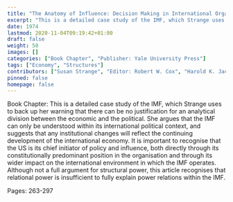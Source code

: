 ```yaml
---
title: "The Anatomy of Influence: Decision Making in International Organisation - IMF: Monetary Managers"
excerpt: "This is a detailed case study of the IMF, which Strange uses to back up her warning that there can be no justification for an analytical division between the economic and the political. She argues that the IMF can only be understood within its international political context, and suggests that any institutional changes will reflect the continuing development of the international economy. It is important to recognise that the US is its chief initiator of policy and influence, both directly through its constitutionally predominant position in the organisation and through its wider impact on the international environment in which the IMF operates. Although not a full argument for structural power, this article recognises that relational power is insufficient to fully explain power relations within the IMF."
date: 1974
lastmod: 2020-11-04T09:19:42+01:00
draft: false
weight: 50
images: []
categories: ["Book Chapter", "Publisher: Yale University Press"]
tags: ["Economy", "Structures"]
contributors: ["Susan Strange", "Editor: Robert W. Cox", "Harold K. Jacobson"]
pinned: false
homepage: false
---
```


Book Chapter: This is a detailed case study of the IMF, which Strange uses to back up her warning that there can be no justification for an analytical division between the economic and the political. She argues that the IMF can only be understood within its international political context, and suggests that any institutional changes will reflect the continuing development of the international economy. It is important to recognise that the US is its chief initiator of policy and influence, both directly through its constitutionally predominant position in the organisation and through its wider impact on the international environment in which the IMF operates. Although not a full argument for structural power, this article recognises that relational power is insufficient to fully explain power relations within the IMF.

Pages: 263-297